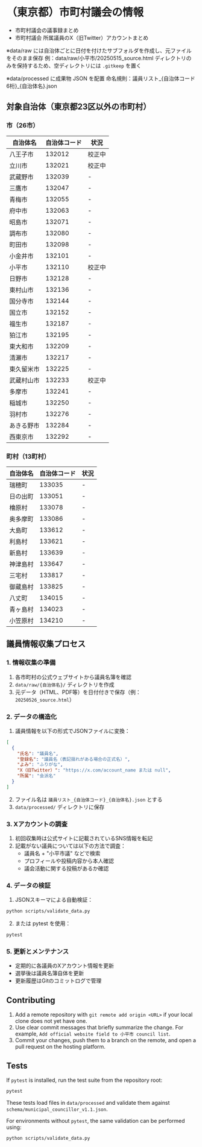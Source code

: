 # （東京都）市町村議会の情報
- 市町村議会の議事録まとめ
- 市町村議会 所属議員のX（旧Twitter）アカウントまとめ

※data/raw には自治体ごとに日付を付けたサブフォルダを作成し、元ファイルをそのまま保存 例：data/raw/小平市/20250515_source.html
ディレクトリのみを保持するため、空ディレクトリには `.gitkeep` を置く

※data/processed に成果物 JSON を配置
命名規則：議員リスト_{自治体コード6桁}_{自治体名}.json

## 対象自治体（東京都23区以外の市町村）

### 市（26市）
| 自治体名 | 自治体コード | 状況 |
|---------|------------|------|
| 八王子市 | 132012 | 校正中 |
| 立川市 | 132021 | 校正中 |
| 武蔵野市 | 132039 | - |
| 三鷹市 | 132047 | - |
| 青梅市 | 132055 | - |
| 府中市 | 132063 | - |
| 昭島市 | 132071 | - |
| 調布市 | 132080 | - |
| 町田市 | 132098 | - |
| 小金井市 | 132101 | - |
| 小平市 | 132110 | 校正中 |
| 日野市 | 132128 | - |
| 東村山市 | 132136 | - |
| 国分寺市 | 132144 | - |
| 国立市 | 132152 | - |
| 福生市 | 132187 | - |
| 狛江市 | 132195 | - |
| 東大和市 | 132209 | - |
| 清瀬市 | 132217 | - |
| 東久留米市 | 132225 | - |
| 武蔵村山市 | 132233 | 校正中 |
| 多摩市 | 132241 | - |
| 稲城市 | 132250 | - |
| 羽村市 | 132276 | - |
| あきる野市 | 132284 | - |
| 西東京市 | 132292 | - |

### 町村（13町村）
| 自治体名 | 自治体コード | 状況 |
|---------|------------|------|
| 瑞穂町 | 133035 | - |
| 日の出町 | 133051 | - |
| 檜原村 | 133078 | - |
| 奥多摩町 | 133086 | - |
| 大島町 | 133612 | - |
| 利島村 | 133621 | - |
| 新島村 | 133639 | - |
| 神津島村 | 133647 | - |
| 三宅村 | 133817 | - |
| 御蔵島村 | 133825 | - |
| 八丈町 | 134015 | - |
| 青ヶ島村 | 134023 | - |
| 小笠原村 | 134210 | - |

## 議員情報収集プロセス

### 1. 情報収集の準備
1. 各市町村の公式ウェブサイトから議員名簿を確認
2. `data/raw/{自治体名}/` ディレクトリを作成
3. 元データ（HTML、PDF等）を日付付きで保存（例：`20250526_source.html`）

### 2. データの構造化
1. 議員情報を以下の形式でJSONファイルに変換：
```json
[
  {
    "氏名": "議員名",
    "登録名": "議員名（表記揺れがある場合の正式名）",
    "よみ": "ふりがな",
    "X（旧Twitter）": "https://x.com/account_name または null",
    "所属": "会派名"
  }
]
```

2. ファイル名は `議員リスト_{自治体コード}_{自治体名}.json` とする
3. `data/processed/` ディレクトリに保存

### 3. Xアカウントの調査
1. 初回収集時は公式サイトに記載されているSNS情報を転記
2. 記載がない議員については以下の方法で調査：
   - 議員名 + "小平市議" などで検索
   - プロフィールや投稿内容から本人確認
   - 議会活動に関する投稿があるか確認

### 4. データの検証
1. JSONスキーマによる自動検証：
```bash
python scripts/validate_data.py
```

2. または pytest を使用：
```bash
pytest
```

### 5. 更新とメンテナンス
- 定期的に各議員のXアカウント情報を更新
- 選挙後は議員名簿自体を更新
- 更新履歴はGitのコミットログで管理

## Contributing
1. Add a remote repository with `git remote add origin <URL>` if your local clone does not yet have one.
2. Use clear commit messages that briefly summarize the change. For example, `Add official website field to 小平市 council list`.
3. Commit your changes, push them to a branch on the remote, and open a pull request on the hosting platform.

## Tests

If `pytest` is installed, run the test suite from the repository root:

```bash
pytest
```

These tests load files in `data/processed` and validate them against
`schema/municipal_councillor_v1.1.json`.

For environments without `pytest`, the same validation can be performed using:

```bash
python scripts/validate_data.py
```
